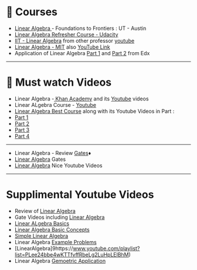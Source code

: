 
# :pushpin: Courses
* [Linear Algebra ](https://www.youtube.com/user/LAFFutX/playlists) - Foundations to Frontiers : UT - Austin
* [Linear Algebra Refresher Course - Udacity](https://www.udacity.com/course/linear-algebra-refresher-course--ud953)
* [IIT - Linear Algebra](https://www.youtube.com/playlist?list=PLbMVogVj5nJQ2vsW_hmyvVfO4GYWaaPp7) from other professor [youtube](https://www.youtube.com/channel/UCuDT05pYSqhtTQ-2ne-NiqA/videos)
* [Linear Algebra - MIT](https://ocw.mit.edu/courses/mathematics/18-06sc-linear-algebra-fall-2011/index.htm) also [YouTube Link](https://www.youtube.com/watch?list=PLE7DDD91010BC51F8&v=ZK3O402wf1c)
* Application of Linear Algebra [Part 1](https://www.edx.org/course/applications-linear-algebra-part-1-davidsonx-d003x-1) and [Part 2](https://www.edx.org/course/applications-linear-algebra-part-2-davidsonx-d003x-2) from Edx
 ---
 # :movie_camera: Must watch Videos 

* Linear Algebra -[ Khan Academy](https://www.khanacademy.org/math/linear-algebra) and its [Youtube](https://www.youtube.com/playlist?list=PLFD0EB975BA0CC1E0) videos
* Linear ALgebra Course  - [Youtube](https://www.youtube.com/playlist?list=PLHXZ9OQGMqxfUl0tcqPNTJsb7R6BqSLo6)
* [Linear Algebra Best Course](https://www.lem.ma/books/VBS92YDYuscc5-lK/landing) along with its Youtube Videos in Part :
* [Part 1](https://www.youtube.com/playlist?list=PLlXfTHzgMRUKXD88IdzS14F4NxAZudSmv)
* [Part 2](https://www.youtube.com/playlist?list=PLlXfTHzgMRULWJYthculb2QWEiZOkwTSU)
* [Part 3](https://www.youtube.com/playlist?list=PLlXfTHzgMRUIqYrutsFXCOmiqKUgOgGJ5)
* [Part 4](https://www.youtube.com/playlist?list=PLlXfTHzgMRULZfrNCrrJ7xDcTjGr633mm&disable_polymer=true)
---
* Linear Algebra - Review [Gates](https://www.youtube.com/playlist?list=PLEbnTDJUr_IdiveZ4bvOc1Oh2zEp7J8z6):diamonds:
* [Linear Algebra](https://www.youtube.com/playlist?list=PLXVjll7-2kRk5jkvWBoUV9BNpeIuSyR9d) Gates
* [Linear Algebra](https://www.youtube.com/playlist?list=PLAFEC355DFEADC30C) Nice Youtube Videos


 
 ---
 # Supplimental Youtube Videos
 * Review of [Linear Algebra](https://www.youtube.com/playlist?list=PLZcI2rZdDGQrb4VjOoMm2-o7Fu_mvij8F)
 * Gate Videos including [Linear Algebra](https://www.youtube.com/playlist?list=PLNEqvET0cb66g5UlAzxhzvj6EZLtgsIww)
 * [Linear ALgebra Basics](https://www.youtube.com/playlist?list=PLWbnIo7XnOkz1hBLdv_0LwcdwUjvoZL5s)
 * [Linear Algebra Basic Concepts](https://www.youtube.com/playlist?list=PLX2gX-ftPVXVuWEutmvA163NoDCAhiWv2)
 * [Simple Linear Algebra](https://www.youtube.com/playlist?list=PLDDGPdw7e6AjJacaEe9awozSaOou-NIx_)
 * Linear Algebra [Example Problems](https://www.youtube.com/playlist?list=PLdciPPorsHuk3Hp7QPPAtTkpW0o1UXQB6)
 * [LinearAlgebra]9https://www.youtube.com/playlist?list=PLee24bbe4wKTTfvffRbeLg2LuHpLElBhM)
 * Linear Algebra [Gemoetric Application](https://www.youtube.com/playlist?list=PL204E8D692EE1C7A6)
 
